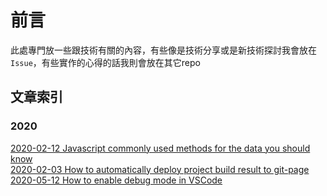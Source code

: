 # 前言

此處專門放一些跟技術有關的內容，有些像是技術分享或是新技術探討我會放在`Issue`，有些實作的心得的話我則會放在其它repo

## 文章索引
### 2020
[2020-02-12 Javascript commonly used methods for the data you should know
](https://github.com/x8163don/blog/issues/1)    
[2020-02-03 How to automatically deploy project build result to git-page](https://github.com/x8163don/autodeploy-gh-pages-demo)
[2020-05-12 How to enable debug mode in VSCode](https://github.com/x8163don/blog/issues/2)
